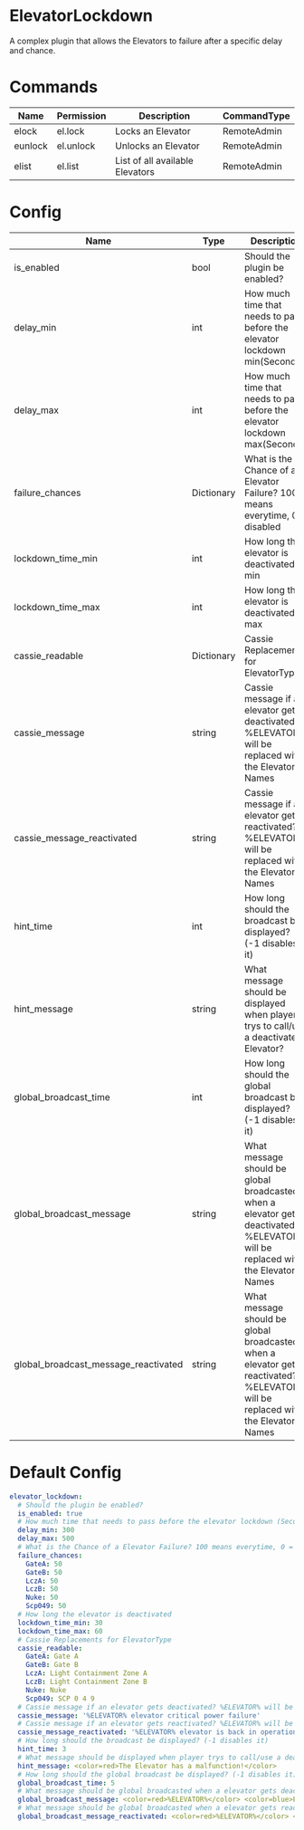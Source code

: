# ElevatorLockdown
A complex plugin that allows the Elevators to failure after a specific delay and chance.

# Commands
Name | Permission | Description | CommandType
---- | ---------- | ----------- | -----------
elock | el.lock | Locks an Elevator | RemoteAdmin
eunlock | el.unlock | Unlocks an Elevator | RemoteAdmin
elist | el.list | List of all available Elevators | RemoteAdmin

# Config
Name | Type | Description | Default
---- | ---- | ----------- | -------
is_enabled | bool | Should the plugin be enabled? | true
delay_min | int | How much time that needs to pass before the elevator lockdown min(Seconds) | 300
delay_max | int |How much time that needs to pass before the elevator lockdown max(Seconds) | 500
failure_chances | Dictionary | What is the Chance of a Elevator Failure? 100 means everytime, 0 = disabled | All on 50
lockdown_time_min | int | How long the elevator is deactivated? min | 30
lockdown_time_max | int | How long the elevator is deactivated? max | 60
cassie_readable | Dictionary | Cassie Replacements for ElevatorType | Gate A, Gate B, Light Containment Zone A, Light Containment Zone B, Nuke, SCP 0 4 9
cassie_message | string | Cassie message if an elevator gets deactivated? %ELEVATOR% will be replaced with the Elevator Names | %ELEVATOR% elevator critical power failure
cassie_message_reactivated | string | Cassie message if an elevator gets reactivated? %ELEVATOR% will be replaced with the Elevator Names | %ELEVATOR% elevator is back in operational mode
hint_time | int | How long should the broadcast be displayed? (-1 disables it) | 3
hint_message | string | What message should be displayed when player trys to call/use a deactivated Elevator? | <color=red>The Elevator has a malfunction!</color>
global_broadcast_time | int | How long should the global broadcast be displayed? (-1 disables it) | 5
global_broadcast_message | string | What message should be global broadcasted when a elevator gets deactivated? %ELEVATOR% will be replaced with the Elevator Names | <color=red>%ELEVATOR%</color> <color=blue>Elevator Critical Power Failure! Rebooting!</color>
global_broadcast_message_reactivated | string | What message should be global broadcasted when a elevator gets reactivated? %ELEVATOR% will be replaced with the Elevator Names | <color=red>%ELEVATOR%</color> <color=green>Elevator back in operational mode</color>

# Default Config
```yml
elevator_lockdown:
  # Should the plugin be enabled?
  is_enabled: true
  # How much time that needs to pass before the elevator lockdown (Seconds)
  delay_min: 300
  delay_max: 500
  # What is the Chance of a Elevator Failure? 100 means everytime, 0 = disabled
  failure_chances:
    GateA: 50
    GateB: 50
    LczA: 50
    LczB: 50
    Nuke: 50
    Scp049: 50
  # How long the elevator is deactivated
  lockdown_time_min: 30
  lockdown_time_max: 60
  # Cassie Replacements for ElevatorType
  cassie_readable:
    GateA: Gate A
    GateB: Gate B
    LczA: Light Containment Zone A
    LczB: Light Containment Zone B
    Nuke: Nuke
    Scp049: SCP 0 4 9
  # Cassie message if an elevator gets deactivated? %ELEVATOR% will be replaced with the Elevator Names
  cassie_message: '%ELEVATOR% elevator critical power failure'
  # Cassie message if an elevator gets reactivated? %ELEVATOR% will be replaced with the Elevator Names
  cassie_message_reactivated: '%ELEVATOR% elevator is back in operational mode'
  # How long should the broadcast be displayed? (-1 disables it)
  hint_time: 3
  # What message should be displayed when player trys to call/use a deactivated Elevator?
  hint_message: <color=red>The Elevator has a malfunction!</color>
  # How long should the global broadcast be displayed? (-1 disables it)
  global_broadcast_time: 5
  # What message should be global broadcasted when a elevator gets deactivated? %ELEVATOR% will be replaced with the Elevator Names
  global_broadcast_message: <color=red>%ELEVATOR%</color> <color=blue>Elevator Critical Power Failure! Rebooting!</color>
  # What message should be global broadcasted when a elevator gets reactivated? %ELEVATOR% will be replaced with the Elevator Names
  global_broadcast_message_reactivated: <color=red>%ELEVATOR%</color> <color=green>Elevator back in operational mode</color>
```
